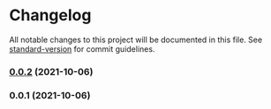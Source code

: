 # Changelog

All notable changes to this project will be documented in this file. See [standard-version](https://github.com/conventional-changelog/standard-version) for commit guidelines.

### [0.0.2](https://github.com/zheeeng/babel-plugin-rewrite-module-path/compare/v0.0.1...v0.0.2) (2021-10-06)

### 0.0.1 (2021-10-06)
